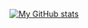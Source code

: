 [![My GitHub stats](https://github-readme-stats.vercel.app/api?username=jounaidr&theme=cobalt)](https://github.com/anuraghazra/github-readme-stats)

<!--
**jounaidr/jounaidr** is a ✨ _special_ ✨ repository because its `README.md` (this file) appears on your GitHub profile.

Here are some ideas to get you started:

- 🔭 I’m currently working on ...
- 🌱 I’m currently learning ...
- 👯 I’m looking to collaborate on ...
- 🤔 I’m looking for help with ...
- 💬 Ask me about ...
- 📫 How to reach me: ...
- 😄 Pronouns: ...
- ⚡ Fun fact: ...
-->

